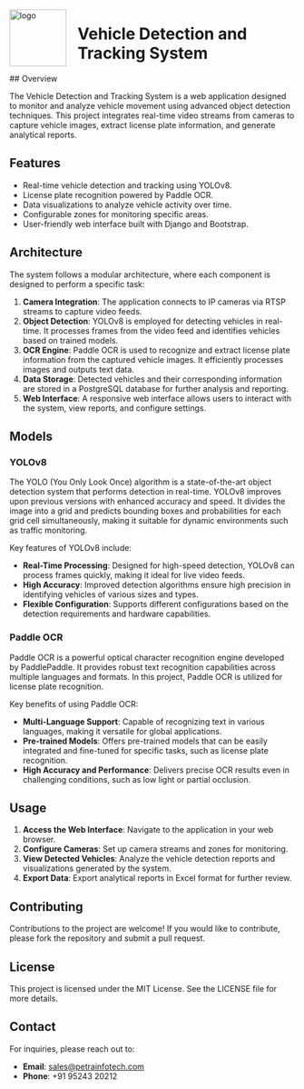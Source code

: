 <div style="display: flex; align-items: center;">
    <img src="https://github.com/user-attachments/assets/3f9cc2b8-307c-491f-bdb0-5d1755aa09f5" alt="logo" width="100" height="100" style="margin-right: 20px;">
    <h1>Vehicle Detection and Tracking System</h1>
</div>
## Overview

The Vehicle Detection and Tracking System is a web application designed to monitor and analyze vehicle movement using advanced object detection techniques. This project integrates real-time video streams from cameras to capture vehicle images, extract license plate information, and generate analytical reports.

## Features

- Real-time vehicle detection and tracking using YOLOv8.
- License plate recognition powered by Paddle OCR.
- Data visualizations to analyze vehicle activity over time.
- Configurable zones for monitoring specific areas.
- User-friendly web interface built with Django and Bootstrap.

## Architecture

The system follows a modular architecture, where each component is designed to perform a specific task:

1. **Camera Integration**: The application connects to IP cameras via RTSP streams to capture video feeds.
2. **Object Detection**: YOLOv8 is employed for detecting vehicles in real-time. It processes frames from the video feed and identifies vehicles based on trained models.
3. **OCR Engine**: Paddle OCR is used to recognize and extract license plate information from the captured vehicle images. It efficiently processes images and outputs text data.
4. **Data Storage**: Detected vehicles and their corresponding information are stored in a PostgreSQL database for further analysis and reporting.
5. **Web Interface**: A responsive web interface allows users to interact with the system, view reports, and configure settings.

## Models

### YOLOv8

The YOLO (You Only Look Once) algorithm is a state-of-the-art object detection system that performs detection in real-time. YOLOv8 improves upon previous versions with enhanced accuracy and speed. It divides the image into a grid and predicts bounding boxes and probabilities for each grid cell simultaneously, making it suitable for dynamic environments such as traffic monitoring.

Key features of YOLOv8 include:

- **Real-Time Processing**: Designed for high-speed detection, YOLOv8 can process frames quickly, making it ideal for live video feeds.
- **High Accuracy**: Improved detection algorithms ensure high precision in identifying vehicles of various sizes and types.
- **Flexible Configuration**: Supports different configurations based on the detection requirements and hardware capabilities.

### Paddle OCR

Paddle OCR is a powerful optical character recognition engine developed by PaddlePaddle. It provides robust text recognition capabilities across multiple languages and formats. In this project, Paddle OCR is utilized for license plate recognition.

Key benefits of using Paddle OCR:

- **Multi-Language Support**: Capable of recognizing text in various languages, making it versatile for global applications.
- **Pre-trained Models**: Offers pre-trained models that can be easily integrated and fine-tuned for specific tasks, such as license plate recognition.
- **High Accuracy and Performance**: Delivers precise OCR results even in challenging conditions, such as low light or partial occlusion.

## Usage

1. **Access the Web Interface**: Navigate to the application in your web browser.
2. **Configure Cameras**: Set up camera streams and zones for monitoring.
3. **View Detected Vehicles**: Analyze the vehicle detection reports and visualizations generated by the system.
4. **Export Data**: Export analytical reports in Excel format for further review.

## Contributing

Contributions to the project are welcome! If you would like to contribute, please fork the repository and submit a pull request.

## License

This project is licensed under the MIT License. See the LICENSE file for more details.

## Contact

For inquiries, please reach out to:
- **Email**: sales@petrainfotech.com
- **Phone**: +91 95243 20212
